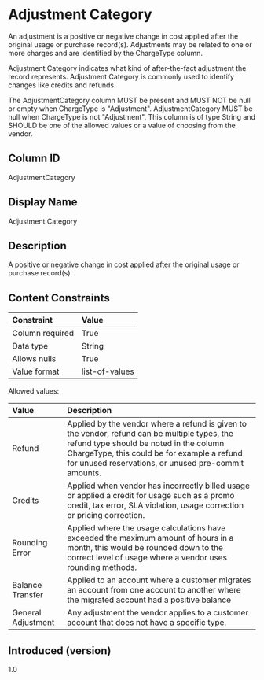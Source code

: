 # Adjustment Category

An adjustment is a positive or negative change in cost applied after the original usage or purchase record(s). Adjustments may be related to one or more charges and are identified by the ChargeType column.

Adjustment Category indicates what kind of after-the-fact adjustment the record represents. Adjustment Category is commonly used to identify changes like credits and refunds.

The AdjustmentCategory column MUST be present and MUST NOT be null or empty when ChargeType is "Adjustment". AdjustmentCategory MUST be null when ChargeType is not "Adjustment". This column is of type String and SHOULD be one of the allowed values or a value of choosing from the vendor.

## Column ID

AdjustmentCategory

## Display Name

Adjustment Category

## Description

A positive or negative change in cost applied after the original usage or purchase record(s).

## Content Constraints

| Constraint      | Value                                    |
| :-------------- | :--------------------------------------- |
| Column required | True                                     |
| Data type       | String                                   |
| Allows nulls    | True                                     |
| Value format    | list-of-values                           |

Allowed values:

| Value      | Description                                                                                                                                                                   |
|:----------------|:-----------------------------------------------------------------------------------------------------------------------------------------------------------------------------------------------|
| Refund | Applied by the vendor where a refund is given to the vendor, refund can be multiple types, the refund type should be noted in the column ChargeType, this could be for example a refund for unused reservations, or unused pre-commit amounts.
|Credits  | Applied when vendor has incorrectly billed usage or applied a credit for usage such as a promo credit, tax error, SLA violation, usage correction or pricing correction.
| Rounding Error | Applied where the usage calculations have exceeded the maximum amount of hours in a month, this would be rounded down to the correct level of usage where a vendor uses rounding methods.
| Balance Transfer | Applied to an account where a customer migrates an account from one account to another where the migrated account had a positive balance | Applied where an account had a positive balance that was not consumed in the previous month.
| General Adjustment | Any adjustment the vendor applies to a customer account that does not have a specific type.
## Introduced (version)

1.0
